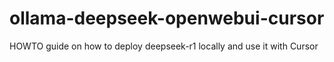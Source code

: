 # ollama-deepseek-openwebui-cursor
HOWTO guide on how to deploy deepseek-r1 locally and use it with Cursor

